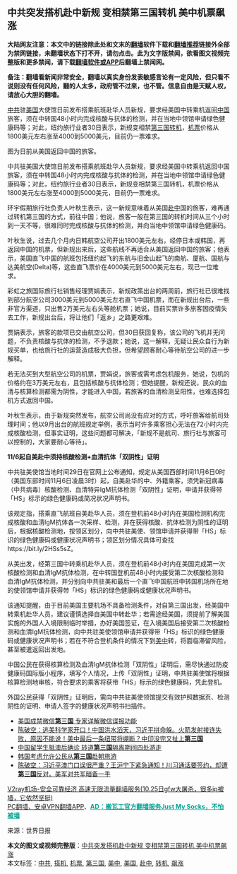  <h2>中共突发搭机赴中新规 变相禁第三国转机 美中机票飙涨</h2> <p class="notice"><b>大陆网友注意：本文中的链接除此处和文末的<a href="https://github.com/bannedbook/fanqiang" >翻墙</a>软件下载和<a href="https://github.com/killgcd/justmysocks/blob/master/README.md">翻墙推荐</a>链接外全部为禁网链接，未翻墙状态下打不开，请勿点击。此为文字版禁闻，欲看图文视频完整版和更多禁闻，请下载<a href="https://github.com/bannedbook/fanqiang">翻墙软件或APP</a>后翻墙上禁闻网。</p><p>备注：翻墙看新闻非常安全，翻墙以真实身份发表敏感言论有一定风险，但只看不说则没有任何风险，翻的人太多，政府管不过来，也不管。信息自由是天赋人权，请放心大胆的翻墙。</b></p>  <div class="entry"> <p id="summary"><a href="https://www.bannedbook.org/bnews/tag/%e4%b8%ad%e5%85%b1/" class="st_tag internal_tag" rel="tag" title="标签 中共 下的日志">中共</a>驻<a href="https://www.bannedbook.org/bnews/tag/%e7%be%8e%e5%9b%bd/" class="st_tag internal_tag" rel="tag" title="标签 美国 下的日志">美国</a>大使馆日前发布搭乘航班赴华人员新规，要求经美国中转乘机返回<span class='wp_keywordlink_affiliate'><a href="https://www.bannedbook.org/" title="中国" target="_blank">中国</a></span>旅客，须在中转国48小时内完成核酸与抗体的检测，并在当地中领馆申请绿色健康码等；对此，纽约旅行业者30日表示，新规变相禁<a href="https://www.bannedbook.org/bnews/tag/%E7%AC%AC%E4%B8%89%E5%9B%BD/" class="st_tag internal_tag" rel="tag" title="标签 第三国 下的日志">第三国</a><a href="https://www.bannedbook.org/bnews/tag/%E8%BD%AC%E6%9C%BA/" class="st_tag internal_tag" rel="tag" title="标签 转机 下的日志">转机</a>，<a href="https://www.bannedbook.org/bnews/tag/%E6%9C%BA%E7%A5%A8/" class="st_tag internal_tag" rel="tag" title="标签 机票 下的日志">机票</a>价格从1800美元左右涨至4000到5000美元，目前仍一票难求。</p> <p id="conimg"></p> <p>图为日前从美国返回中国的旅客。</p> <p>中共驻美国大使馆日前发布搭乘航班赴华人员新规，要求经美国中转乘机返回中国旅客，须在中转国48小时内完成核酸与抗体的检测，并在当地中领馆申请绿色健康码等；对此，纽约旅行业者30日表示，新规变相禁第三国转机，机票价格从1800美元左右涨至4000到5000美元，目前仍一票难求。</p>  <p>环宇假期旅行社负责人叶秋生表示，这一新规意味着从美国<a href="https://www.bannedbook.org/bnews/tag/%E8%B5%B4%E4%B8%AD/" class="st_tag internal_tag" rel="tag" title="标签 赴中 下的日志">赴中</a>国的旅客，难再通过转机第三国的方式，前往中国；他说，旅客一般在第三国的转机时间从三个小时到一天不等，很难同时完成核酸与抗体的检测，并向当地中领馆申请绿色健康码。</p> <p>叶秋生说，过去几个月内日韩航空公司开出1800美元左右，经停日本或韩国，再返回中国的机票，但新规出来后，这些航线不再适合从美国返回中国的旅客；他表示，美国直飞中国的航班包括纽约起飞的东航与旧金山起飞的南航、厦航、国航与达美航空(Delta)等，这些直飞票价在4000美元到5000美元左右，现已一位难求。</p> <p>彩虹之旅国际旅行社销售经理贾娟表示，新规政策出台的两周前，旅行社已很难找到部分航空公司3000美元到5000美元左右直飞中国机票，而在新规出台后，一些非官方渠道，只出售2万美元左右头等舱机票；她说，目前买票许多旅客因疫情失去工作，新规出台后，将让他们「返乡」之路更艰难。</p> <p>贾娟表示，旅客的款项已交由航空公司，但30日获回复称，该公司的飞机并无问题，不负责核酸与抗体的检测，不予退款；她说，这一解释，无疑让民众自行为新规买单，也给旅行社的运营造成极大负担，但希望顾客耐心等待航空公司的进一步解释。</p>  <p>若无法买到大型航空公司的机票，贾娟说，旅客或需考虑包机服务，她说，包机的价格约在3万美元左右，且包括核酸与抗体检测；但她提醒，新规还说，民众的血清与核算检测都需为阴性，才能进入中国，若旅客的血清检测呈阳性，也难选择包机方式返回中国。</p> <p>叶秋生表示，由于新规突然发布，航空公司尚没有应对的方式，呼吁旅客给航司处理时间；他以9月出台的航班规定举例，表示当时许多乘客担心无法在72小时内完成核酸检测，但事实证明，这些问题都可解决，「新规不是航司、旅行社与旅客可以控制的，大家要耐心等待」。</p> <p><strong>11/6起自美赴中须持核酸检测+血清抗体「双阴性」证明</strong></p> <p>中共驻美使馆当地时间29日在官网上公布通知，规定从美国西部时间11月6日0时（美国东部时间11月6日凌晨3时）起，自美赴华的中、外籍乘客，须凭新冠病毒（中共病毒）核酸检测、血清特异IgM抗体检测「双阴性」证明，申请并获得带「HS」标示的绿色健康码或简况状况声明书。</p>  <p>该规定指，搭乘直飞航班自美赴华人员，须在登机前48小时内在美国检测机构完成核酸和血清IgM抗体各一次采样、检测，并在获得核酸、抗体检测为阴性的证明后，根据核酸检测地，按领区划分，向中共驻美使、领馆申请并获得带「HS」标识的绿色健康码或健康状况声明书；领区划分情况具体可查找https://bit.ly/2HSs5sZ。</p> <p>从美出发，经第三国中转乘机赴华人员，须在登机前48小时内在美国完成第一次核酸检测和血清IgM抗体检测，在中转国登机前48小时内接受第二次核酸检测和血清IgM抗体检测，并分别向中共驻美和最后一个直飞中国航班中转国机场所在地的使领馆申请并获得带「HS」标识的绿色健康码或健康状况声明书。</p> <p>该通知提醒，由于目前美国主要机场不具备检测条件，对自第三国出发，经美国中转乘机赴华人员，建议谨慎选择自美国中转赴华；若需途经美国，须提前了解美国实施的外国人入境限制临时举措，办好美国签证，在入境美国后接受第二次核酸检测和血清IgM抗体检测，向中共驻美使领馆申请并获得带「HS」标识的绿色健康码或健康状况声明书；若在不符合登机条件的情况下到<a href="https://www.bannedbook.org/bnews/tag/%e7%be%8e%e4%b8%ad/" class="st_tag internal_tag" rel="tag" title="标签 美中 下的日志">美中</a>转，将面临滞留风险，甚至被遣返回出发地。</p> <p>中国公民在获得核算检测及血清IgM抗体检测「双阴性」证明后，需尽快通过防疫健康码国际版小程序，填写个人情况，上传「双阴性」证明，中共驻美使馆将根据核算检测地审核，符合要求的乘客将获带「HS」标示的绿色健康码，凭此登机。</p>  <p>外国公民获得「双阴性」证明后，需向中共驻美使领馆提交有效护照数据页、检测阴性的证明、申请人签字的健康状况声明书扫描件。</p> <ul class='op-related-articles' title='相关阅读'> <li><a href='https://www.bannedbook.org/bnews/comments/20200816/1381181.html' target='_blank'>美国成禁微信<b>第三国</b> 专家详解微信谍报功能</a></li> <li><a href='https://www.bannedbook.org/bnews/bannedvideo/20200712/1359401.html' target='_blank'>陈破空：逃美科学家开口！中国洪水滔天，习近平拼命躲。火箭发射接连失败，原因不能说！美中最后一条纽带将绷断？中印没完又扯上<b>第三国</b></a></li> <li><a href='https://www.bannedbook.org/bnews/worldnews/20200304/1288144.html' target='_blank'>中国留学生抵澳后确诊 转道<b>第三国</b>隔离期间四处游走</a></li> <li><a href='https://www.bannedbook.org/bnews/baitai/20200117/1260572.html' target='_blank'>韩国考虑允许公民从<b>第三国</b>赴朝旅游</a></li> <li><a href='https://www.bannedbook.org/bnews/cbnews/20191221/1245312.html' target='_blank'>陈破空：习近平澳门口误很严重？王沪宁下紧急通知！川习通话要签约，却遭<b>第三国</b>反对。美军对共军暗备一手 </a></li> </ul> <p class="texttj"> <a href="https://github.com/bannedbook/fanqiang/wiki/V2ray%E6%9C%BA%E5%9C%BA" target="_blank">V2ray机场-安全可靠经济 高速无限流量翻墙服务(10.25日gfw大屠杀，很多ip被墙，它依然坚挺)</a><br/> <a href="https://github.com/bannedbook/fanqiang/wiki/%E7%A6%81%E9%97%BB%E7%BD%91%E5%AE%89%E5%8D%93%E7%BF%BB%E5%A2%99%E6%96%B0%E9%97%BBAPP" target="_blank">PC翻墙、安卓VPN翻墙APP</a>、<span onclick="window.open('https://github.com/killgcd/justmysocks/blob/master/README.md')" style="font-weight:bold;color:#00A191;cursor:pointer;text-decoration:underline;outline:none">AD：搬瓦工官方翻墙服务Just My Socks，不怕被墙</span></p><p> 来源：世界日报 </p><a name='sharetosocial'></a>       <div><b>本文的图文或视频完整版</b>：<a href='https://www.bannedbook.org/bnews/topimagenews/20201031/1423133.html'>中共突发搭机赴中新规 变相禁第三国转机 美中机票飙涨</a></div>  </div><!--END ENTRY--> <div class="postfooter"> <div>本文标签：<a href="https://www.bannedbook.org/bnews/tag/%e4%b8%ad%e5%85%b1/" rel="tag">中共</a>, <a href="https://www.bannedbook.org/bnews/tag/%E6%90%AD%E6%9C%BA/" rel="tag">搭机</a>, <a href="https://www.bannedbook.org/bnews/tag/%E6%9C%BA%E7%A5%A8/" rel="tag">机票</a>, <a href="https://www.bannedbook.org/bnews/tag/%E7%AC%AC%E4%B8%89%E5%9B%BD/" rel="tag">第三国</a>, <a href="https://www.bannedbook.org/bnews/tag/%e7%be%8e%e4%b8%ad/" rel="tag">美中</a>, <a href="https://www.bannedbook.org/bnews/tag/%e7%be%8e%e5%9b%bd/" rel="tag">美国</a>, <a href="https://www.bannedbook.org/bnews/tag/%E8%B5%B4%E4%B8%AD/" rel="tag">赴中</a>, <a href="https://www.bannedbook.org/bnews/tag/%E8%BD%AC%E6%9C%BA/" rel="tag">转机</a>, <a href="https://www.bannedbook.org/bnews/tag/%E9%A3%99%E6%B6%A8/" rel="tag">飙涨</a></div>  </div><!--END POSTFOOTER--> 